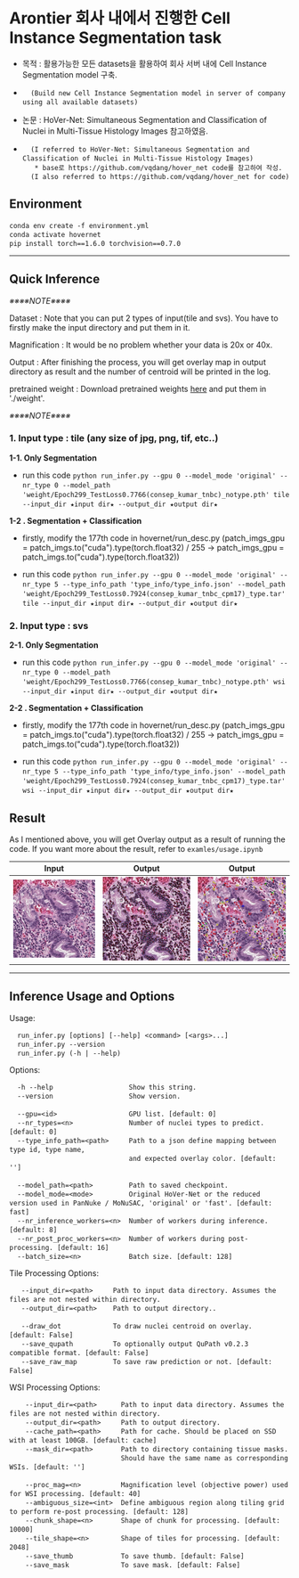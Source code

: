 # Arontier 회사 내에서 진행한 Cell Instance Segmentation task
  - 목적 : 활용가능한 모든 datasets을 활용하여 회사 서버 내에 Cell Instance Segmentation model 구축.
  -       (Build new Cell Instance Segmentation model in server of company using all available datasets)
  - 논문 : HoVer-Net: Simultaneous Segmentation and Classification of Nuclei in Multi-Tissue Histology Images 참고하였음.
  -       (I referred to HoVer-Net: Simultaneous Segmentation and Classification of Nuclei in Multi-Tissue Histology Images)
           * base로 https://github.com/vqdang/hover_net code를 참고하여 작성.
          (I also referred to https://github.com/vqdang/hover_net for code)





## Environment

```
conda env create -f environment.yml
conda activate hovernet
pip install torch==1.6.0 torchvision==0.7.0
```

---

## Quick Inference

_※※※※NOTE※※※※_

Dataset : Note that you can put 2 types of input(tile and svs).
You have to firstly make the input directory and put them in it.

Magnification : It would be no problem whether your data is 20x or 40x.

Output : After finishing the process, you will get overlay map in output directory as result and the number of centroid 
will be printed in the log.


pretrained weight : Download pretrained weights [here](https://drive.google.com/drive/folders/1-gRXip1d3e1bfAoBsbJxWMkew2Ybr_eS)
and put them in './weight'.

_※※※※NOTE※※※※_






### 1. Input type : tile  (any size of jpg, png, tif,  etc..)

**1-1.  Only Segmentation**

- run this code ``` python run_infer.py --gpu 0 --model_mode 'original' --nr_type 0 --model_path 'weight/Epoch299_TestLoss0.7766(consep_kumar_tnbc)_notype.pth' tile --input_dir ★input dir★ --output_dir ★output dir★ ```
    

 
**1-2 . Segmentation + Classification**

 - firstly, modify the 177th code in hovernet/run_desc.py
   (patch_imgs_gpu = patch_imgs.to("cuda").type(torch.float32) / 255
    -> patch_imgs_gpu = patch_imgs.to("cuda").type(torch.float32))


 - run this code ``` python run_infer.py --gpu 0 --model_mode 'original' --nr_type 5 --type_info_path 'type_info/type_info.json' --model_path 'weight/Epoch299_TestLoss0.7924(consep_kumar_tnbc_cpm17)_type.tar' tile --input_dir ★input dir★ --output_dir ★output dir★ ```
 


 
### 2. Input type : svs


**2-1.  Only Segmentation**

 - run this code ``` python run_infer.py --gpu 0 --model_mode 'original' --nr_type 0 --model_path 'weight/Epoch299_TestLoss0.7766(consep_kumar_tnbc)_notype.pth' wsi --input_dir ★input dir★ --output_dir ★output dir★ ```
 
 
 
**2-2 . Segmentation + Classification**

 - firstly, modify the 177th code in hovernet/run_desc.py
   (patch_imgs_gpu = patch_imgs.to("cuda").type(torch.float32) / 255
    -> patch_imgs_gpu = patch_imgs.to("cuda").type(torch.float32))


 - run this code ``` python run_infer.py --gpu 0 --model_mode 'original' --nr_type 5 --type_info_path 'type_info/type_info.json' --model_path 'weight/Epoch299_TestLoss0.7924(consep_kumar_tnbc_cpm17)_type.tar' wsi --input_dir ★input dir★ --output_dir ★output dir★ ```

 
 
 
 

## Result

As I mentioned above, you will get Overlay output as a result of running the code.
If you want more about the result, refer to ``` examles/usage.ipynb ```

|  Input |  Output |  Output |
| --- | --- | --- |
|![jpg_input/svs_jpg.jpg](jpg_input/svs_jpg.jpg)|![jpg_output_notype/result_overlay_map_svs_jpg_NucleiNumber905.jpg](jpg_output_notype/result_overlay_map_svs_jpg_NucleiNumber905.jpg)|![jpg_output_type/result_overlay_classification_map_svs_jpg_NucleiNumber308.jpg](jpg_output_type/result_overlay_classification_map_svs_jpg_NucleiNumber308.jpg)|



---



## Inference Usage and Options

Usage: <br />
```
  run_infer.py [options] [--help] <command> [<args>...]
  run_infer.py --version
  run_infer.py (-h | --help)
```

Options:
```
  -h --help                   Show this string.
  --version                   Show version.

  --gpu=<id>                  GPU list. [default: 0]
  --nr_types=<n>              Number of nuclei types to predict. [default: 0]
  --type_info_path=<path>     Path to a json define mapping between type id, type name, 
                              and expected overlay color. [default: '']

  --model_path=<path>         Path to saved checkpoint.
  --model_mode=<mode>         Original HoVer-Net or the reduced version used in PanNuke / MoNuSAC, 'original' or 'fast'. [default: fast]
  --nr_inference_workers=<n>  Number of workers during inference. [default: 8]
  --nr_post_proc_workers=<n>  Number of workers during post-processing. [default: 16]
  --batch_size=<n>            Batch size. [default: 128]
```

Tile Processing Options: <br />
```
   --input_dir=<path>     Path to input data directory. Assumes the files are not nested within directory.
   --output_dir=<path>    Path to output directory..

   --draw_dot             To draw nuclei centroid on overlay. [default: False]
   --save_qupath          To optionally output QuPath v0.2.3 compatible format. [default: False]
   --save_raw_map         To save raw prediction or not. [default: False]
```

WSI Processing Options: <br />
```
    --input_dir=<path>      Path to input data directory. Assumes the files are not nested within directory.
    --output_dir=<path>     Path to output directory.
    --cache_path=<path>     Path for cache. Should be placed on SSD with at least 100GB. [default: cache]
    --mask_dir=<path>       Path to directory containing tissue masks. 
                            Should have the same name as corresponding WSIs. [default: '']

    --proc_mag=<n>          Magnification level (objective power) used for WSI processing. [default: 40]
    --ambiguous_size=<int>  Define ambiguous region along tiling grid to perform re-post processing. [default: 128]
    --chunk_shape=<n>       Shape of chunk for processing. [default: 10000]
    --tile_shape=<n>        Shape of tiles for processing. [default: 2048]
    --save_thumb            To save thumb. [default: False]
    --save_mask             To save mask. [default: False]
```
